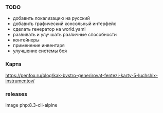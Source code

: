### TODO

- добавить локализацию на русский
- добавить графический консольный интерфейс
- сделать генератор на world.yaml
- развивать и улучшать различные способности
- контейнеры
- применение инвентаря
- улучшение системы боя

### Карта

https://penfox.ru/blog/kak-bystro-generirovat-fentezi-karty-5-luchshix-instrumentov/

### releases

image php:8.3-cli-alpine
